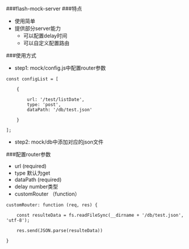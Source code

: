 ###flash-mock-server
###特点
* 使用简单
* 提供部分server能力
  * 可以配置delay时间
  * 可以自定义配置路由

###使用方式
* step1: mock/config.js中配置router参数
```
const configList = [

	{

		url: '/test/listDate',
		type: 'post',
		dataPath: '/db/test.json'

	}

];
```
* step2: mock/db中添加对应的json文件

###配置router参数
* url (required)
* type 默认为get
* dataPath (required)
* delay number类型
* customRouter （function）
```
customRouter: function (req, res) {
	
    const resulteData = fs.readFileSync(__dirname + '/db/test.json', 'utf-8');
    
    res.send(JSON.parse(resulteData))

}
```
